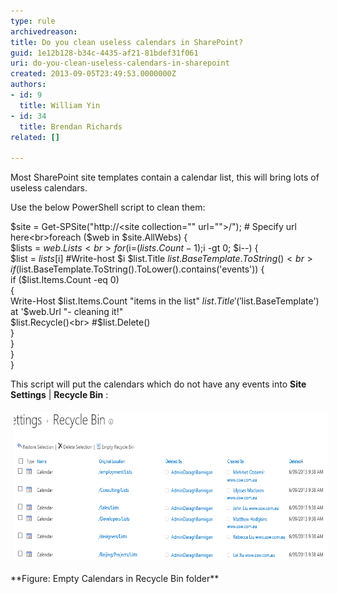 ```yaml
---
type: rule
archivedreason: 
title: Do you clean useless calendars in SharePoint?
guid: 1e12b128-b34c-4435-af21-81bdef31f061
uri: do-you-clean-useless-calendars-in-sharepoint
created: 2013-09-05T23:49:53.0000000Z
authors:
- id: 9
  title: William Yin
- id: 34
  title: Brendan Richards
related: []

---
```


Most SharePoint site templates contain a calendar list, this will bring lots of useless calendars.


<!--endintro-->

Use the below PowerShell script to clean them:

$site = Get-SPSite("http://<site collection="" url="">/"); # Specify url here<br>foreach ($web in $site.AllWebs) {    <br>    $lists = $web.Lists<br>    for ($i=($lists.Count-1);$i -gt 0; $i--) {  <br>        $list = $lists[$i]        #Write-host $i  $list.Title $list.BaseTemplate.ToString()<br>        if ($list.BaseTemplate.ToString().ToLower().contains('events')) {      <br>            if ($list.Items.Count -eq 0)<br>            {<br>                Write-Host $list.Items.Count "items in the list" $list.Title '('$list.BaseTemplate') at '$web.Url "- cleaning it!"<br>                $list.Recycle()<br>                #$list.Delete()<br>            }<br>        }<br>    }<br>}  <br></site>

This script will put the calendars which do not have any events into  **Site Settings** |  **Recycle Bin** :
<dl class="ssw15-rteElement-ImageArea"><img src="EmptyCalendarsInRecyckeBin.png" alt="EmptyCalendarsInRecyckeBin.png" style="margin:5px;width:650px;height:236px;"></dl> **Figure: Empty Calendars in Recycle Bin folder**
